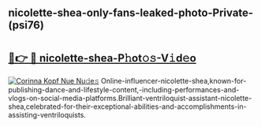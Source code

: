 ## nicolette-shea-only-fans​-leaked-photo​-Private-(psi76)


# <h2><a href="https://mediaupload.pro?title=nicolette-shea&ref=git">🔗👉 🔴 nicolette-shea-P𝚑ot𝚘𝚜-V𝚒d𝚎o</a></h2>

[![Corinna Kopf Nue Nu𝚍e𝚜](https://i.imgur.com/0qMVB7G.gif)](https://mediaupload.pro?title=nicolette-shea&ref=git)
Online-influencer-nicolette-shea,known-for-publishing-dance-and-lifestyle-content,-including-performances-and-vlogs-on-social-media-platforms.Brilliant-ventriloquist-assistant-nicolette-shea,celebrated-for-their-exceptional-abilities-and-accomplishments-in-assisting-ventriloquists.  